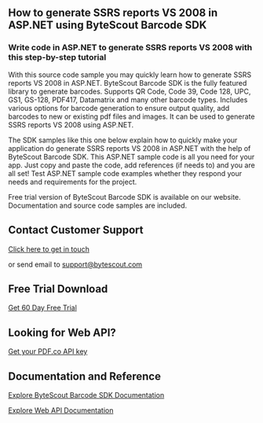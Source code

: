 ## How to generate SSRS reports VS 2008 in ASP.NET using ByteScout Barcode SDK

### Write code in ASP.NET to generate SSRS reports VS 2008 with this step-by-step tutorial

With this source code sample you may quickly learn how to generate SSRS reports VS 2008 in ASP.NET. ByteScout Barcode SDK is the fully featured library to generate barcodes. Supports QR Code, Code 39, Code 128, UPC, GS1, GS-128, PDF417, Datamatrix and many other barcode types. Includes various options for barcode generation to ensure output quality, add barcodes to new or existing pdf files and images. It can be used to generate SSRS reports VS 2008 using ASP.NET.

The SDK samples like this one below explain how to quickly make your application do generate SSRS reports VS 2008 in ASP.NET with the help of ByteScout Barcode SDK. This ASP.NET sample code is all you need for your app. Just copy and paste the code, add references (if needs to) and you are all set! Test ASP.NET sample code examples whether they respond your needs and requirements for the project.

Free trial version of ByteScout Barcode SDK is available on our website. Documentation and source code samples are included.

## Contact Customer Support

[Click here to get in touch](https://bytescout.zendesk.com/hc/en-us/requests/new?subject=ByteScout%20Barcode%20SDK%20Question)

or send email to [support@bytescout.com](mailto:support@bytescout.com?subject=ByteScout%20Barcode%20SDK%20Question) 

## Free Trial Download

[Get 60 Day Free Trial](https://bytescout.com/download/web-installer?utm_source=github-readme)

## Looking for Web API? 

[Get your PDF.co API key](https://pdf.co/documentation/api?utm_source=github-readme)

## Documentation and Reference

[Explore ByteScout Barcode SDK Documentation](https://bytescout.com/documentation/index.html?utm_source=github-readme)

[Explore Web API Documentation](https://pdf.co/documentation/api?utm_source=github-readme)